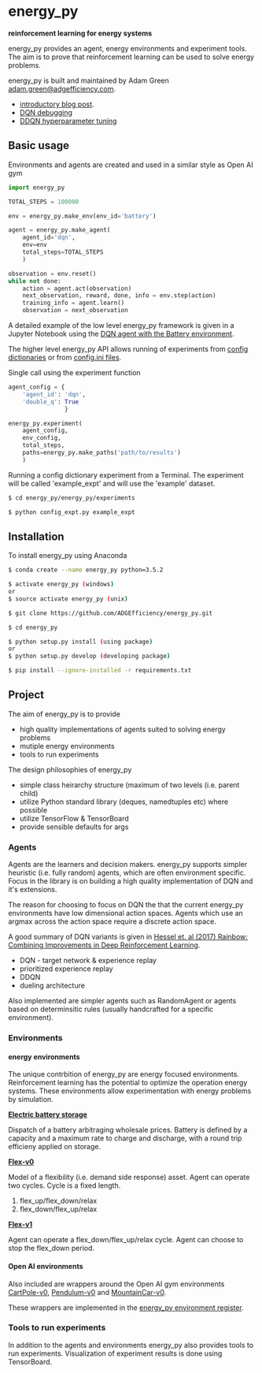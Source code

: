# energy_py

**reinforcement learning for energy systems**

energy_py provides an agent, energy environments and experiment tools.  The aim is to prove that reinforcement learning can be used to solve energy problems.

energy_py is built and maintained by Adam Green  [adam.green@adgefficiency.com](adam.green@adgefficiency.com).  
- [introductory blog post](http://adgefficiency.com/energy_py-reinforcement-learning-for-energy-systems/).
- [DQN debugging](http://adgefficiency.com/dqn-debugging/)
- [DDQN hyperparameter tuning](http://adgefficiency.com/dqn-tuning/)

## Basic usage

Environments and agents are created and used in a similar style as Open AI gym

```python
import energy_py

TOTAL_STEPS = 100000

env = energy_py.make_env(env_id='battery')

agent = energy_py.make_agent(
    agent_id='dqn',
    env=env
    total_steps=TOTAL_STEPS
    )

observation = env.reset()
while not done:
    action = agent.act(observation)
    next_observation, reward, done, info = env.step(action)
    training_info = agent.learn()
    observation = next_observation
```

A detailed example of the low level energy_py framework is given in a Jupyter Notebook using the [DQN agent with the Battery environment](https://github.com/ADGEfficiency/energy_py/blob/master/notebooks/examples/Q_learning_battery.ipynb).

The higher level energy_py API allows running of experiments from [config dictionaries](https://github.com/ADGEfficiency/energy_py/blob/master/energy_py/experiments/dict_expt.py) or from [config.ini files](https://github.com/ADGEfficiency/energy_py/blob/master/energy_py/experiments/config_expt.py).

Single call using the experiment function

```python
agent_config = {
    'agent_id': 'dqn',
    'double_q': True
                }

energy_py.experiment(
    agent_config,
    env_config,
    total_steps,
    paths=energy_py.make_paths('path/to/results')
    )

```
Running a config dictionary experiment from a Terminal.  The experiment will be called 'example_expt' and will use the
'example' dataset.

```bash
$ cd energy_py/energy_py/experiments

$ python config_expt.py example_expt 
```

## Installation

To install energy_py using Anaconda

```bash
$ conda create --name energy_py python=3.5.2

$ activate energy_py (windows)
or
$ source activate energy_py (unix)

$ git clone https://github.com/ADGEfficiency/energy_py.git

$ cd energy_py

$ python setup.py install (using package)
or
$ python setup.py develop (developing package)

$ pip install --ignore-installed -r requirements.txt

```
## Project 

The aim of energy_py is to provide 
- high quality implementations of agents suited to solving energy problems
- mutiple energy environments
- tools to run experiments

The design philosophies of energy_py
- simple class heirarchy structure (maximum of two levels (i.e. parent child)
- utilize Python standard library (deques, namedtuples etc) where possible
- utilize TensorFlow & TensorBoard
- provide sensible defaults for args

### Agents
Agents are the learners and decision makers.  energy_py supports simpler heuristic (i.e. fully random) agents, which are
often environment specific.  Focus in the library is on building a high quality implementation of DQN and it's
extensions.

The reason for choosing to focus on DQN the that the current energy_py environments have low dimensional action spaces.
Agents which use an argmax across the action space require a discrete action space.

A good summary of DQN variants is given in [Hessel et. al (2017) Rainbow: Combining Improvements in Deep Reinforcement
Learning](https://arxiv.org/pdf/1710.02298.pdf).
- DQN - target network & experience replay
- prioritized experience replay
- DDQN
- dueling architecture

Also implemented are simpler agents such as RandomAgent or agents based on determinsitic rules (usually handcrafted for
a specific environment).

### Environments

#### energy environments
The unique contrbition of energy_py are energy focused environments.  Reinforcement learning has the potential to optimize the operation energy systems.  These environments allow experimentation with energy problems by simulation.

[**Electric battery storage**](https://github.com/ADGEfficiency/energy_py/blob/master/energy_py/envs/battery)

Dispatch of a battery arbitraging wholesale prices.  Battery is defined by a capacity and a maximum rate to charge and
discharge, with a round trip efficieny applied on storage.

[**Flex-v0**](https://github.com/ADGEfficiency/energy_py/tree/master/energy_py/envs/flex)

Model of a flexibility (i.e. demand side response) asset.  Agent can operate two cycles.  Cycle is a fixed length.
1. flex_up/flex_down/relax
2. flex_down/flex_up/relax

[**Flex-v1**](https://github.com/ADGEfficiency/energy_py/tree/master/energy_py/envs/flex)

Agent can operate a flex_down/flex_up/relax cycle.  Agent can choose to stop the flex_down period.

#### Open AI environments

Also included are wrappers around the Open AI gym environments [CartPole-v0](https://gym.openai.com/envs/CartPole-v0/), [Pendulum-v0](https://github.com/openai/gym/wiki/Pendulum-v0) and [MountainCar-v0](https://github.com/openai/gym/wiki/MountainCar-v0). 

These wrappers are implemented in the [energy_py environment
register](https://github.com/ADGEfficiency/energy_py/blob/master/energy_py/envs/register.py).

### Tools to run experiments

In addition to the agents and environments energy_py also provides tools to run experiments.  Visualization of experiment results is done using TensorBoard.
